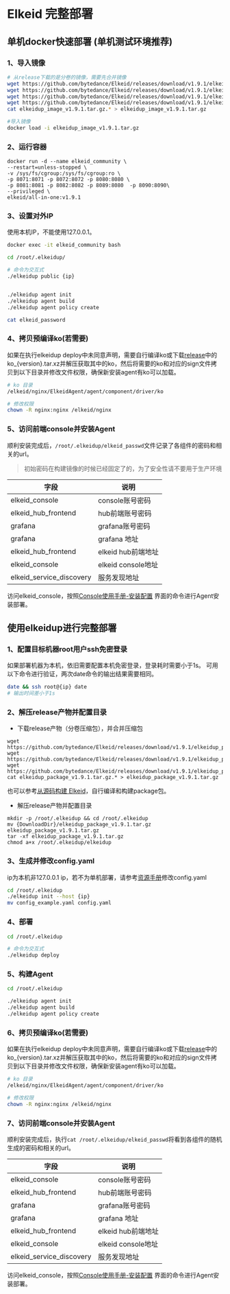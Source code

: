 # Elkeid 完整部署

## 单机docker快速部署 (单机测试环境推荐)

### 1、导入镜像
```bash
# 从release下载的是分卷的镜像，需要先合并镜像
wget https://github.com/bytedance/Elkeid/releases/download/v1.9.1/elkeidup_image_v1.9.1.tar.gz.00
wget https://github.com/bytedance/Elkeid/releases/download/v1.9.1/elkeidup_image_v1.9.1.tar.gz.01
wget https://github.com/bytedance/Elkeid/releases/download/v1.9.1/elkeidup_image_v1.9.1.tar.gz.02
wget https://github.com/bytedance/Elkeid/releases/download/v1.9.1/elkeidup_image_v1.9.1.tar.gz.03
cat elkeidup_image_v1.9.1.tar.gz.* > elkeidup_image_v1.9.1.tar.gz

#导入镜像
docker load -i elkeidup_image_v1.9.1.tar.gz
```

### 2、运行容器

```
docker run -d --name elkeid_community \
--restart=unless-stopped \
-v /sys/fs/cgroup:/sys/fs/cgroup:ro \
-p 8071:8071 -p 8072:8072 -p 8080:8080 \
-p 8081:8081 -p 8082:8082 -p 8089:8080  -p 8090:8090\
--privileged \
elkeid/all-in-one:v1.9.1
```

### 3、设置对外IP

使用本机IP，不能使用127.0.0.1。

```bash
docker exec -it elkeid_community bash

cd /root/.elkeidup/

# 命令为交互式
./elkeidup public {ip}


./elkeidup agent init
./elkeidup agent build
./elkeidup agent policy create

cat elkeid_password
```

### 4、拷贝预编译ko(若需要)

如果在执行elkeidup deploy中未同意声明，需要自行编译ko或下载[release](../driver/README-zh_CN.md#我们提供部分预编译好的-ko-文件)中的ko_{version}.tar.xz并解压获取其中的ko，然后将需要的ko和对应的sign文件拷贝到以下目录并修改文件权限，确保新安装agent有ko可以加载。

```bash
# ko 目录
/elkeid/nginx/ElkeidAgent/agent/component/driver/ko

# 修改权限
chown -R nginx:nginx /elkeid/nginx
```


### 5、访问前端console并安装Agent
顺利安装完成后，`/root/.elkeidup/elkeid_passwd`文件记录了各组件的密码和相关的url。
> 初始密码在构建镜像的时候已经固定了的，为了安全性请不要用于生产环境

| 字段                         | 说明               |
| -------------------------- |------------------|
| elkeid_console            | console账号密码      |
| elkeid_hub_frontend        | hub前端账号密码        |
| grafana        | grafana账号密码      |
| grafana      | grafana 地址       |
| elkeid_hub_frontend      | elkeid hub前端地址   |
| elkeid_console      | elkeid console地址 |
| elkeid_service_discovery | 服务发现地址           |

访问elkeid_console，按照[Console使用手册-安装配置](../server/docs/console_tutorial/Elkeid_Console_manual.md#安装配置) 界面的命令进行Agent安装部署。

## 使用elkeidup进行完整部署

### 1、配置目标机器root用户ssh免密登录

如果部署机器为本机，依旧需要配置本机免密登录，登录耗时需要小于1s。
可用以下命令进行验证，两次date命令的输出结果需要相同。

```bash
date && ssh root@{ip} date
# 输出时间差小于1s
```

### 2、解压release产物并配置目录
- 下载release产物（分卷压缩包），并合并压缩包
```
wget https://github.com/bytedance/Elkeid/releases/download/v1.9.1/elkeidup_package_v1.9.1.tar.gz.00
wget https://github.com/bytedance/Elkeid/releases/download/v1.9.1/elkeidup_package_v1.9.1.tar.gz.01
wget https://github.com/bytedance/Elkeid/releases/download/v1.9.1/elkeidup_package_v1.9.1.tar.gz.02
cat elkeidup_package_v1.9.1.tar.gz.* > elkeidup_package_v1.9.1.tar.gz
```
也可以参考[从源码构建 Elkeid](./build_package.md)，自行编译和构建package包。

- 解压release产物并配置目录
```
mkdir -p /root/.elkeidup && cd /root/.elkeidup
mv {DownloadDir}/elkeidup_package_v1.9.1.tar.gz elkeidup_package_v1.9.1.tar.gz
tar -xf elkeidup_package_v1.9.1.tar.gz
chmod a+x /root/.elkeidup/elkeidup
```

### 3、生成并修改config.yaml

ip为本机非127.0.0.1 ip，若不为单机部署，请参考[资源手册](./configuration.md#配置文件说明)修改config.yaml

```bash
cd /root/.elkeidup
./elkeidup init --host {ip}
mv config_example.yaml config.yaml
```

### 4、部署

```bash
cd /root/.elkeidup

# 命令为交互式
./elkeidup deploy
```

### 5、构建Agent

```bash
cd /root/.elkeidup

./elkeidup agent init
./elkeidup agent build
./elkeidup agent policy create
```

### 6、拷贝预编译ko(若需要)

如果在执行elkeidup deploy中未同意声明，需要自行编译ko或下载[release](../driver/README-zh_CN.md#我们提供部分预编译好的-ko-文件)中的ko_{version}.tar.xz并解压获取其中的ko，然后将需要的ko和对应的sign文件拷贝到以下目录并修改文件权限，确保新安装agent有ko可以加载。

```bash
# ko 目录
/elkeid/nginx/ElkeidAgent/agent/component/driver/ko

# 修改权限
chown -R nginx:nginx /elkeid/nginx
```

### 7、访问前端console并安装Agent
顺利安装完成后，执行`cat /root/.elkeidup/elkeid_passwd`将看到各组件的随机生成的密码和相关的url。

| 字段                         | 说明               |
| -------------------------- |------------------|
| elkeid_console            | console账号密码      |
| elkeid_hub_frontend        | hub前端账号密码        |
| grafana        | grafana账号密码      |
| grafana      | grafana 地址       |
| elkeid_hub_frontend      | elkeid hub前端地址   |
| elkeid_console      | elkeid console地址 |
| elkeid_service_discovery | 服务发现地址           |

访问elkeid_console，按照[Console使用手册-安装配置](../server/docs/console_tutorial/Elkeid_Console_manual.md#安装配置) 界面的命令进行Agent安装部署。
